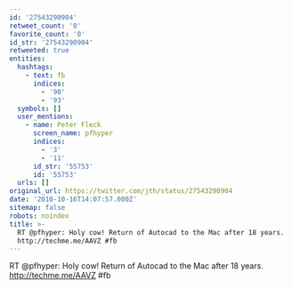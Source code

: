 ```yaml
---
id: '27543290904'
retweet_count: '0'
favorite_count: '0'
id_str: '27543290904'
retweeted: true
entities:
  hashtags:
    - text: fb
      indices:
        - '90'
        - '93'
  symbols: []
  user_mentions:
    - name: Peter Fleck
      screen_name: pfhyper
      indices:
        - '3'
        - '11'
      id_str: '55753'
      id: '55753'
  urls: []
original_url: https://twitter.com/jth/status/27543290904
date: '2010-10-16T14:07:57.000Z'
sitemap: false
robots: noindex
title: >-
  RT @pfhyper: Holy cow! Return of Autocad to the Mac after 18 years.
  http://techme.me/AAVZ #fb
---
```


RT @pfhyper: Holy cow! Return of Autocad to the Mac after 18 years. http://techme.me/AAVZ #fb